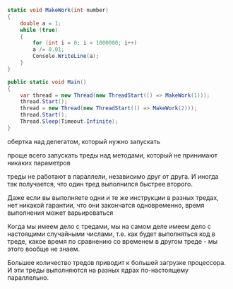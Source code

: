 

```c#
static void MakeWork(int number)
{
	double a = 1;
	while (true)
	{
		for (int i = 0; i < 1000000; i++)
		a /= 0.01;
		Console.WriteLine(a);
	}
}

public static void Main()
{
	var thread = new Thread(new ThreadStart(() => MakeWork(1)));
	thread.Start();
	thread = new Thread(new ThreadStart(() => MakeWork(2)));
	thread.Start();
	Thread.Sleep(Timeout.Infinite);
}
```

обертка над делегатом, который нужно запускать 

проще всего запускать треды над методами, который не принимают никаких параметров

треды не работают в параллели, независимо друг от друга. И иногда так получается, что один тред выполнился быстрее второго. 

Даже если вы выполняете одни и те же инструкции в разных тредах, нет никакой гарантии, что они закончатся одновременно, время выполнения может варьироваться 

Когда мы имеем дело с тредами, мы на самом деле имеем дело с настоящими случайными числами, т.е. как будет выполняться код в треде, какое время по сравнению со временем в другом треде - мы этого вообще не знаем.

Большее количество тредов приводит к большей загрузке процессора.
И эти треды выполняются на разных ядрах по-настоящему параллельно.